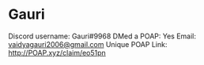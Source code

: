 # Gauri

Discord username: Gauri#9968
DMed a POAP: Yes
Email: vaidyagauri2006@gmail.com
Unique POAP Link: http://POAP.xyz/claim/eo51pn
